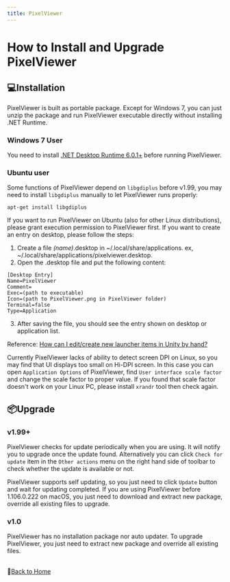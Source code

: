 ```yaml
---
title: PixelViewer
---
```


# How to Install and Upgrade PixelViewer

## 💻Installation
PixelViewer is built as portable package. Except for Windows 7, you can just unzip the package and run PixelViewer executable directly without installing .NET Runtime.

### Windows 7 User
You need to install [.NET Desktop Runtime 6.0.1+](https://dotnet.microsoft.com/en-us/download/dotnet/6.0) before running PixelViewer.

### Ubuntu user
Some functions of PixelViewer depend on ```libgdiplus``` before v1.99, you may need to install ```libgdiplus``` manually to let PixelViewer runs properly:

```
apt-get install libgdiplus
```

If you want to run PixelViewer on Ubuntu (also for other Linux distributions), please grant execution permission to PixelViewer first. If you want to create an entry on desktop, please follow the steps:
1. Create a file *(name)*.desktop in ~/.local/share/applications. ex, ~/.local/share/applications/pixelviewer.desktop.
2. Open the .desktop file and put the following content:

```
[Desktop Entry]  
Name=PixelViewer  
Comment=  
Exec=(path to executable)
Icon=(path to PixelViewer.png in PixelViewer folder)
Terminal=false  
Type=Application
```

3. After saving the file, you should see the entry shown on desktop or application list.

Reference: [How can I edit/create new launcher items in Unity by hand?
](https://askubuntu.com/questions/13758/how-can-i-edit-create-new-launcher-items-in-unity-by-hand)

Currently PixelViewer lacks of ability to detect screen DPI on Linux, so you may find that UI displays too small on Hi-DPI screen. In this case you can open ```Application Options``` of PixelViewer, find ```User interface scale factor``` and change the scale factor to proper value. If you found that scale factor doesn't work on your Linux PC, please install ```xrandr``` tool then check again.

## 📦Upgrade

### v1.99+
PixelViewer checks for update periodically when you are using. It will notify you to upgrade once the update found. Alternatively you can click ```Check for update``` item in the ```Other actions``` menu on the right hand side of toolbar to check whether the update is available or not.

PixelViewer supports self updating, so you just need to click ```Update``` button and wait for updating completed. If you are using PixelViewer before 1.106.0.222 on macOS, you just need to download and extract new package, override all existing files to upgrade.

### v1.0
PixelViewer has no installation package nor auto updater. To upgrade PixelViewer, you just need to extract new package and override all existing files.

<br/>📔[Back to Home](index.md)
